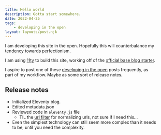 ```yaml
---
title: Hello world
description: Gotta start somewhere.
date: 2022-04-25
tags:
    - developing in the open
layout: layouts/post.njk
---
```


I am developing this site in the open. Hopefully this will counterbalance my tendency towards perfectionism.

I am using [11ty](https://www.11ty.dev/) to build this site, working off of the [official base blog starter](https://eleventy-base-blog.netlify.app/).

I aspire to post one of these <a href="{{ '/tags/developing-in-the-open/' | url }}">developing in the open</a> posts frequently, as part of my workflow. Maybe as some sort of release notes.

## Release notes

- Initialized Eleventy blog.
- Edited metadata.json
- Reviewed code in `eleventy.js` file
    - TIL the [url filter](https://www.11ty.dev/docs/filters/url/) for normalizing urls, not sure if I need this...
- Even the simplest technology can still seem more complex than it needs to be, until you need the complexity.
